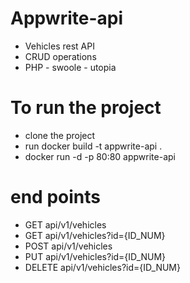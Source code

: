 # Appwrite-api

- Vehicles rest API 
- CRUD operations
- PHP - swoole - utopia



# To run the project

- clone the project
- run docker build -t appwrite-api .
- docker run -d -p 80:80 appwrite-api

# end points

- GET api/v1/vehicles
- GET api/v1/vehicles?id={ID_NUM}
- POST api/v1/vehicles
- PUT api/v1/vehicles?id={ID_NUM}
- DELETE api/v1/vehicles?id={ID_NUM}
